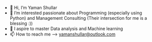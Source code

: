 - 👋 Hi, I’m Yaman Shullar
- 👀 I’m interested passionate about Programming (especially using Python) and Management Consulting (Their intersection for me is a blessing :))
- 🌱 I aspire to master Data analysis and Machine learning
- 📫 How to reach me --> yamanshullar@outlook.com

<!---
yaman-77/yaman-77 is a ✨ special ✨ repository because its `README.md` (this file) appears on your GitHub profile.
You can click the Preview link to take a look at your changes.
--->
